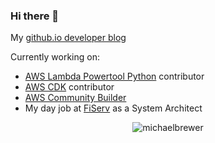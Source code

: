 ### Hi there 👋

My [github.io developer blog](https://michaelbrewer.github.io/)

Currently working on:
- [AWS Lambda Powertool Python](https://github.com/awslabs/aws-lambda-powertools-python) contributor
- [AWS CDK](https://github.com/aws/aws-cdk) contributor
- [AWS Community Builder](https://aws.amazon.com/developer/community/community-builders/)
- My day job at [FiServ](https://www.fiserv.com/) as a System Architect

<p align="center"> <img src="https://github-readme-stats.vercel.app/api?username=michaelbrewer&show_icons=true" alt="michaelbrewer" /> </p>

<!--
**michaelbrewer/michaelbrewer** is a ✨ _special_ ✨ repository because its `README.md` (this file) appears on your GitHub profile.

Here are some ideas to get you started:

- 🔭 I’m currently working on ...
- 🌱 I’m currently learning ...
- 👯 I’m looking to collaborate on ...
- 🤔 I’m looking for help with ...
- 💬 Ask me about ...
- 📫 How to reach me: ...
- 😄 Pronouns: ...
- ⚡ Fun fact: ...
-->
